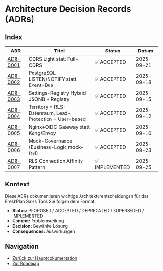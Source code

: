 # Architecture Decision Records (ADRs)

## Index

| ADR | Titel | Status | Datum |
|-----|-------|--------|-------|
| [ADR-0001](./ADR-0001-cqrs-light.md) | CQRS Light statt Full-CQRS | ✅ ACCEPTED | 2025-09-21 |
| [ADR-0002](./ADR-0002-listen-notify-over-eventbus.md) | PostgreSQL LISTEN/NOTIFY statt Event-Bus | ✅ ACCEPTED | 2025-09-18 |
| [ADR-0003](./ADR-0003-settings-registry-hybrid.md) | Settings-Registry Hybrid JSONB + Registry | ✅ ACCEPTED | 2025-09-15 |
| [ADR-0004](./ADR-0004-territory-rls-vs-lead-ownership.md) | Territory = RLS-Datenraum, Lead-Protection = User-based | ✅ ACCEPTED | 2025-09-12 |
| [ADR-0005](./ADR-0005-nginx-oidc-gateway.md) | Nginx+OIDC Gateway statt Kong/Envoy | ✅ ACCEPTED | 2025-09-10 |
| [ADR-0006](./ADR-0006-mock-governance.md) | Mock-Governance (Business-Logic mock-frei) | ✅ ACCEPTED | 2025-09-23 |
| [ADR-0007](./ADR-0007-rls-connection-affinity.md) | RLS Connection Affinity Pattern | ✅ IMPLEMENTED | 2025-09-25 |

## Kontext

Diese ADRs dokumentieren wichtige Architekturentscheidungen für das FreshPlan Sales Tool. Sie folgen dem Format:
- **Status:** PROPOSED / ACCEPTED / DEPRECATED / SUPERSEDED / IMPLEMENTED
- **Context:** Problemstellung
- **Decision:** Gewählte Lösung
- **Consequences:** Auswirkungen

## Navigation

- [Zurück zur Hauptdokumentation](../CRM_COMPLETE_MASTER_PLAN_V5.md)
- [Zur Roadmap](../PRODUCTION_ROADMAP_2025.md)